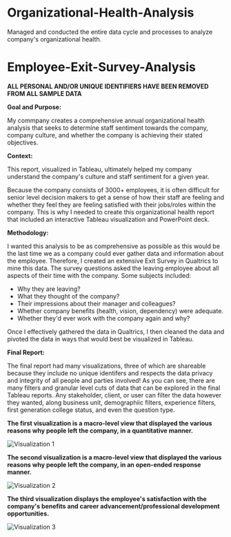 # Organizational-Health-Analysis
Managed and conducted the entire data cycle and processes to analyze company's organizational health.  

# Employee-Exit-Survey-Analysis

**ALL PERSONAL AND/OR UNIQUE IDENTIFIERS HAVE BEEN REMOVED FROM ALL SAMPLE DATA** 

**Goal and Purpose:**

My commpany creates a comprehensive annual organizational health analysis that seeks to determine staff sentiment towards the company, company culture, and
whether the company is achieving their stated objectives. 

**Context:** 

This report, visualized in Tableau, ultimately helped my company understand the company's culture and staff sentiment for a given year.

Because the company consists of 3000+ employees, it is often difficult for senior level decision makers to get a sense of how their staff are feeling and 
whether they feel they are feeling satisfied with their jobs/roles within the company. This is why I needed to create this organizational health report that included an interactive Tableau visualization and PowerPoint deck.

**Methodology:**

I wanted this analysis to be as comprehensive as possible as this would be the last time we as a company could ever gather data and information about the employee.
Therefore, I created an extensive Exit Survey in Qualtrics to mine this data. The survey questions asked the leaving employee about all aspects of their time with
the company. Some subjects included:
   - Why they are leaving?
   - What they thought of the company?
   - Their impressions about their manager and colleagues?
   - Whether company benefits (health, vision, dependency) were adequate.
   - Whether they'd ever work with the company again and why?

Once I effectively gathered the data in Qualtrics, I then cleaned the data and pivoted the data in ways that would best be visualized in Tableau.

**Final Report:**

The final report had many visualizations, three of which are shareable because they include no unique identifers and respects the data privacy and integrity of all people and parties involved! As you can see, there are many filters and granular level cuts of data that can be explored in the final Tableau reports. Any stakeholder, client, or user can filter the data however they wanted, along business unit, demographiic filters, experience filters, first generation college status, and even the question type. 

**The first visualization is a macro-level view that displayed the various reasons why people left the company, in a quantitative manner.**

![Visualization 1](xxxxxxx.gif)



**The second visualization is a macro-level view that displayed the various reasons why people left the company, in an open-ended response manner.**

![Visualization 2](xxxxxxxx.gif)



**The third visualization displays the employee's satisfaction with the company's benefits and career advancement/professional development opportunities.**

![Visualization 3](xxxxxxx.gif)



